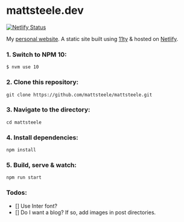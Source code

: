 # mattsteele.dev

[![Netlify Status](https://api.netlify.com/api/v1/badges/21825428-ad07-4f65-b2a0-fd72783f8747/deploy-status)](https://app.netlify.com/sites/peaceful-albattani-1d96dc/deploys)

My [personal website](https://mattsteele.dev). A static site built using [11ty](https://github.com/11ty/eleventy) &amp; hosted on [Netlify](https://netlify.com/).

### 1. Switch to NPM 10:

`$ nvm use 10`

### 2. Clone this repository:

```
git clone https://github.com/mattsteele/mattsteele.git
```

### 3. Navigate to the directory:

```
cd mattsteele
```

### 4. Install dependencies:

```
npm install
```

### 5. Build, serve & watch:

```
npm run start
```

### Todos:

- [] Use Inter font?
- [] Do I want a blog? If so, add images in post directories.
